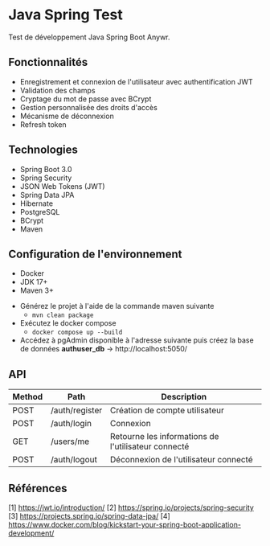 # Java Spring Test
Test de développement Java Spring Boot Anywr.

## Fonctionnalités
* Enregistrement et connexion de l'utilisateur avec authentification JWT
* Validation des champs
* Cryptage du mot de passe avec BCrypt
* Gestion personnalisée des droits d'accès
* Mécanisme de déconnexion
* Refresh token

## Technologies
* Spring Boot 3.0
* Spring Security
* JSON Web Tokens (JWT)
* Spring Data JPA
* Hibernate
* PostgreSQL
* BCrypt
* Maven
 
## Configuration de l'environnement
* Docker
* JDK 17+
* Maven 3+

- Générez le projet à l'aide de la commande maven suivante
   * `mvn clean package`
- Exécutez le docker compose
   * `docker compose up --build`
- Accédez à pgAdmin disponible à l'adresse suivante puis créez la base de données **authuser_db**
   -> http://localhost:5050/

## API

Method | Path           | Description                                         |
-------|----------------|-----------------------------------------------------|
POST   | /auth/register | Création de compte utilisateur                      |
POST   | /auth/login    | Connexion                                           |
GET    | /users/me      | Retourne les informations de l'utilisateur connecté |
POST   | /auth/logout   | Déconnexion de l'utilisateur connecté               |

## Références
[1] https://jwt.io/introduction/
[2] https://spring.io/projects/spring-security
[3] https://projects.spring.io/spring-data-jpa/
[4] https://www.docker.com/blog/kickstart-your-spring-boot-application-development/